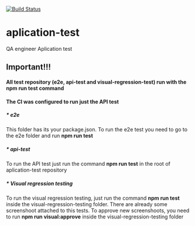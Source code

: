 [![Build Status](https://travis-ci.com/cristissouza/aplication-test.svg?token=6pi9X2ZDTiGxfHLu6F1B&branch=master)](https://travis-ci.com/cristissouza/aplication-test)

# aplication-test
QA engineer Aplication test


## Important!!!
#### All test repository (e2e, api-test and visual-regression-test) run with the **npm run test** command
#### The CI was configured to run just the API test

##### * e2e
 This folder has its your package.json.
 To run the e2e test you need to go to the e2e folder and run **npm run test**

##### * api-test
To run the API test just run the command  **npm run test** in the root of aplication-test repository


##### * Visual regression testing
To run the visual regression testing, just run the command  **npm run test** inside the visual-regression-testing folder.
There are already some screenshoot attached to this tests.
To approve new screenshoots, you need to run **npm run visual:approve** inside the visual-regression-testing folder
